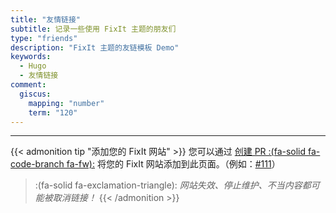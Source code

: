 ```yaml
---
title: "友情链接"
subtitle: 记录一些使用 FixIt 主题的朋友们
type: "friends"
description: "FixIt 主题的友链模板 Demo"
keywords: 
  - Hugo
  - 友情链接
comment:
  giscus:
    mapping: "number"
    term: "120"
---
```


---

{{< admonition tip "添加您的 FixIt 网站" >}}
您可以通过 [创建 PR :(fa-solid fa-code-branch fa-fw):](https://github.com/hugo-fixit/FixIt/pulls) 将您的 FixIt 网站添加到此页面。（例如：[#111](https://github.com/hugo-fixit/FixIt/pull/111)）

> :(fa-solid fa-exclamation-triangle): *网站失效、停止维护、不当内容都可能被取消链接！*
{{< /admonition >}}
